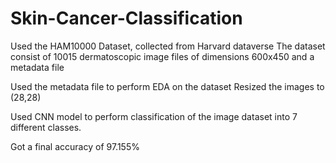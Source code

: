 # Skin-Cancer-Classification


Used the HAM10000 Dataset, collected from Harvard dataverse
The dataset consist of 10015 dermatoscopic image files of dimensions 600x450 and a metadata file

Used the metadata file to perform EDA on the dataset
Resized the images to (28,28)

Used CNN model to perform classification of the image dataset into 7 different classes.

Got a final accuracy of 97.155%

